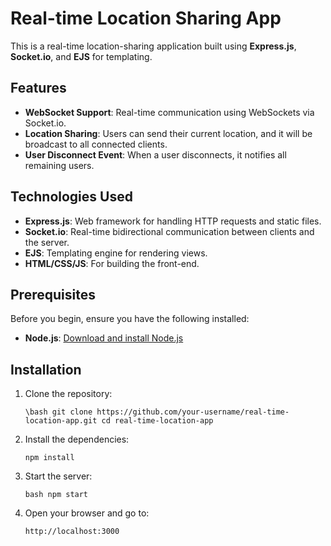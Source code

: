 # Real-time Location Sharing App

This is a real-time location-sharing application built using **Express.js**, **Socket.io**, and **EJS** for templating.

## Features

- **WebSocket Support**: Real-time communication using WebSockets via Socket.io.
- **Location Sharing**: Users can send their current location, and it will be broadcast to all connected clients.
- **User Disconnect Event**: When a user disconnects, it notifies all remaining users.

## Technologies Used

- **Express.js**: Web framework for handling HTTP requests and static files.
- **Socket.io**: Real-time bidirectional communication between clients and the server.
- **EJS**: Templating engine for rendering views.
- **HTML/CSS/JS**: For building the front-end.

## Prerequisites

Before you begin, ensure you have the following installed:

- **Node.js**: [Download and install Node.js](https://nodejs.org/)

## Installation

1. Clone the repository:

   `\bash
   git clone https://github.com/your-username/real-time-location-app.git
   cd real-time-location-app
   `

2. Install the dependencies:

   `
   npm install
   `

3. Start the server:

   `bash
   npm start
 `

4. Open your browser and go to:

   `
   http://localhost:3000
  `
